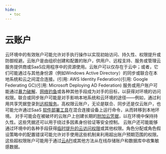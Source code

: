 ```yaml
---
hide:
  - toc
---
```


# 云账户

云环境中的有效账户可能允许对手执行操作以实现初始访问、持久性、权限提升或防御规避。云账户是由组织创建和配置的账户，供用户、远程支持、服务或管理云服务提供商或SaaS应用程序中的资源使用。云账户可以仅存在于云中；或者，它们可能通过与其他身份源（例如Windows Active Directory）的同步或联合在本地系统和云之间混合连接。(引用: AWS Identity Federation)(引用: Google Federating GC)(引用: Microsoft Deploying AD Federation)  服务或用户账户可能通过[暴力破解](https://attack.mitre.org/techniques/T1110)、[网络钓鱼](https://attack.mitre.org/techniques/T1566)或各种其他手段成为对手的目标，以获得对环境的访问权限。联合或同步账户可能是对手影响本地系统和云环境的途径——例如，通过利用共享凭据登录到[远程服务](https://attack.mitre.org/techniques/T1021)。高权限云账户，无论是联合、同步还是仅云账户，也可能允许通过SaaS [软件部署工具](https://attack.mitre.org/techniques/T1072)在混合连接设备上运行命令，从而转移到本地环境。  对手可能会在被破坏的云账户上创建长期的[附加云凭据](https://attack.mitre.org/techniques/T1098/001)，以在环境中保持持久性。这些凭据还可以用于绕过多因素身份验证等安全控制。  云账户还可能能够通过环境中的各种手段获得[临时提升的云访问权限](https://attack.mitre.org/techniques/T1548/005)或其他权限。角色分配或角色假设策略中的配置错误可能允许对手使用这些机制来利用超出账户预期范围的权限。这些超权限账户可能用于通过[云API](https://attack.mitre.org/techniques/T1059/009)或其他方法从在线存储账户和数据库中收集敏感数据。 
